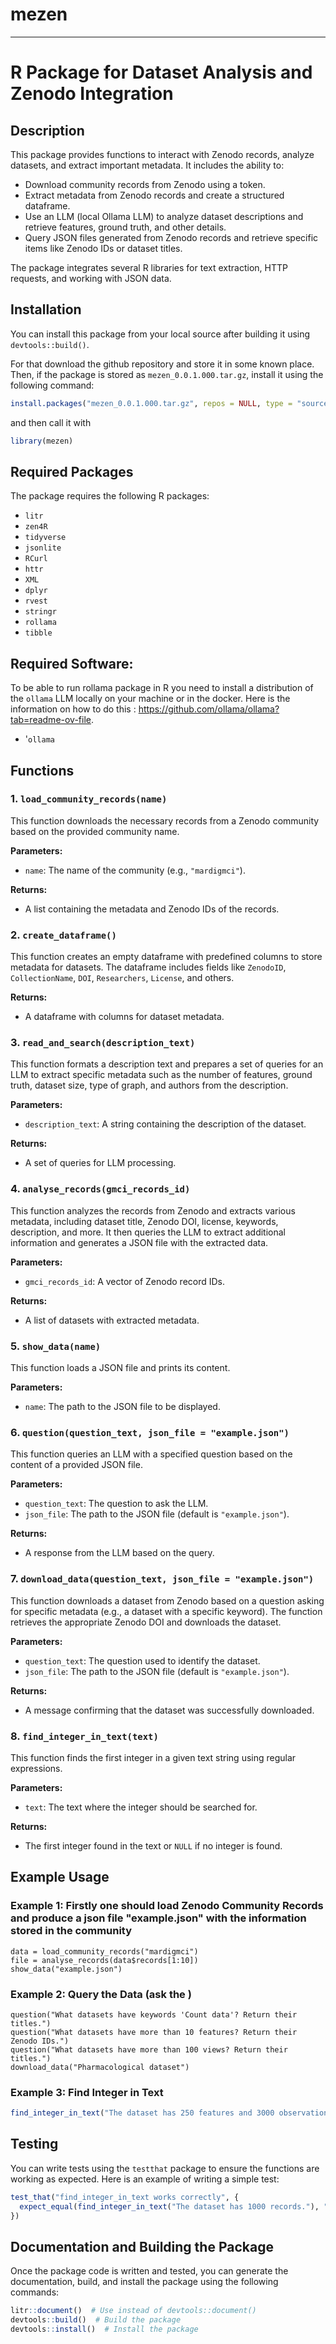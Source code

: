 # mezen

---

# R Package for Dataset Analysis and Zenodo Integration

## Description

This package provides functions to interact with Zenodo records, analyze datasets, and extract important metadata. It includes the ability to:

- Download community records from Zenodo using a token.
- Extract metadata from Zenodo records and create a structured dataframe.
- Use an LLM (local Ollama LLM) to analyze dataset descriptions and retrieve features, ground truth, and other details.
- Query JSON files generated from Zenodo records and retrieve specific items like Zenodo IDs or dataset titles.

The package integrates several R libraries for text extraction, HTTP requests, and working with JSON data.

## Installation

You can install this package from your local source after building it using `devtools::build()`.

For that download the github repository and store it in some known place. 
Then, if the package is stored as `mezen_0.0.1.000.tar.gz`, install it using the following command:

```r
install.packages("mezen_0.0.1.000.tar.gz", repos = NULL, type = "source")
```
and then call it with 

```r
library(mezen)
```

## Required Packages

The package requires the following R packages:
- `litr`
- `zen4R`
- `tidyverse`
- `jsonlite`
- `RCurl`
- `httr`
- `XML`
- `dplyr`
- `rvest`
- `stringr`
- `rollama`
- `tibble`

## Required Software: 
To be able to run rollama package in R you need to install a distribution of the `ollama` LLM locally on your machine or in the docker. 
Here is the information on how to do this : https://github.com/ollama/ollama?tab=readme-ov-file. 

- '`ollama`

## Functions

### 1. `load_community_records(name)`

This function downloads the necessary records from a Zenodo community based on the provided community name.

**Parameters:**
- `name`: The name of the community (e.g., `"mardigmci"`).

**Returns:**
- A list containing the metadata and Zenodo IDs of the records.

### 2. `create_dataframe()`

This function creates an empty dataframe with predefined columns to store metadata for datasets. The dataframe includes fields like `ZenodoID`, `CollectionName`, `DOI`, `Researchers`, `License`, and others.

**Returns:**
- A dataframe with columns for dataset metadata.

### 3. `read_and_search(description_text)`

This function formats a description text and prepares a set of queries for an LLM to extract specific metadata such as the number of features, ground truth, dataset size, type of graph, and authors from the description.

**Parameters:**
- `description_text`: A string containing the description of the dataset.

**Returns:**
- A set of queries for LLM processing.

### 4. `analyse_records(gmci_records_id)`

This function analyzes the records from Zenodo and extracts various metadata, including dataset title, Zenodo DOI, license, keywords, description, and more. It then queries the LLM to extract additional information and generates a JSON file with the extracted data.

**Parameters:**
- `gmci_records_id`: A vector of Zenodo record IDs.

**Returns:**
- A list of datasets with extracted metadata.

### 5. `show_data(name)`

This function loads a JSON file and prints its content.

**Parameters:**
- `name`: The path to the JSON file to be displayed.

### 6. `question(question_text, json_file = "example.json")`

This function queries an LLM with a specified question based on the content of a provided JSON file.

**Parameters:**
- `question_text`: The question to ask the LLM.
- `json_file`: The path to the JSON file (default is `"example.json"`).

**Returns:**
- A response from the LLM based on the query.

### 7. `download_data(question_text, json_file = "example.json")`

This function downloads a dataset from Zenodo based on a question asking for specific metadata (e.g., a dataset with a specific keyword). The function retrieves the appropriate Zenodo DOI and downloads the dataset.

**Parameters:**
- `question_text`: The question used to identify the dataset.
- `json_file`: The path to the JSON file (default is `"example.json"`).

**Returns:**
- A message confirming that the dataset was successfully downloaded.

### 8. `find_integer_in_text(text)`

This function finds the first integer in a given text string using regular expressions.

**Parameters:**
- `text`: The text where the integer should be searched for.

**Returns:**
- The first integer found in the text or `NULL` if no integer is found.

## Example Usage

### Example 1: Firstly one should load Zenodo Community Records and produce a json file "example.json" with the information stored in the community

```{r}
data = load_community_records("mardigmci")
file = analyse_records(data$records[1:10])
show_data("example.json")
```

### Example 2: Query the Data (ask the )

```{r}
question("What datasets have keywords 'Count data'? Return their titles.")
question("What datasets have more than 10 features? Return their Zenodo IDs.")
question("What datasets have more than 100 views? Return their titles.")
download_data("Pharmacological dataset")
```

### Example 3: Find Integer in Text

```r
find_integer_in_text("The dataset has 250 features and 3000 observations.")
```

## Testing

You can write tests using the `testthat` package to ensure the functions are working as expected. Here is an example of writing a simple test:

```r
test_that("find_integer_in_text works correctly", {
  expect_equal(find_integer_in_text("The dataset has 1000 records."), "1000")
})
```

## Documentation and Building the Package

Once the package code is written and tested, you can generate the documentation, build, and install the package using the following commands:

```r
litr::document()  # Use instead of devtools::document()
devtools::build()  # Build the package
devtools::install()  # Install the package
```